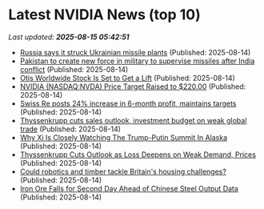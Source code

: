 # Latest NVIDIA News (top 10)
_Last updated: **2025-08-15 05:42:51**_

- [Russia says it struck Ukrainian missile plants](https://biztoc.com/x/1beca04b45de4e46) (Published: 2025-08-14)
- [Pakistan to create new force in military to supervise missiles after India conflict](https://biztoc.com/x/8d43437c7ce4d2ba) (Published: 2025-08-14)
- [Otis Worldwide Stock Is Set to Get a Lift](https://biztoc.com/x/0f9c7ba6000ec222) (Published: 2025-08-14)
- [NVIDIA (NASDAQ:NVDA) Price Target Raised to $220.00](https://www.etfdailynews.com/2025/08/14/nvidia-nasdaqnvda-price-target-raised-to-220-00/) (Published: 2025-08-14)
- [Swiss Re posts 24% increase in 6-month profit, maintains targets](https://biztoc.com/x/376a7ac8f3e52e99) (Published: 2025-08-14)
- [Thyssenkrupp cuts sales outlook, investment budget on weak global trade](https://biztoc.com/x/8c528a392a4fd9bf) (Published: 2025-08-14)
- [Why Xi Is Closely Watching The Trump-Putin Summit In Alaska](https://www.globalsecurity.org/wmd/library/news/china/2025/08/china-250813-rferl01.htm) (Published: 2025-08-14)
- [Thyssenkrupp Cuts Outlook as Loss Deepens on Weak Demand, Prices](https://biztoc.com/x/edad6c30db1f4f81) (Published: 2025-08-14)
- [Could robotics and timber tackle Britain's housing challenges?](https://biztoc.com/x/97675180ba08f21c) (Published: 2025-08-14)
- [Iron Ore Falls for Second Day Ahead of Chinese Steel Output Data](https://biztoc.com/x/7df75f44620e8956) (Published: 2025-08-14)
